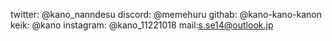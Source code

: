 twitter: @kano_nanndesu
discord: @memehuru
githab: @kano-kano-kanon
keik: @kano
instagram: @kano_11221018
mail:s.se14@outlook.jp